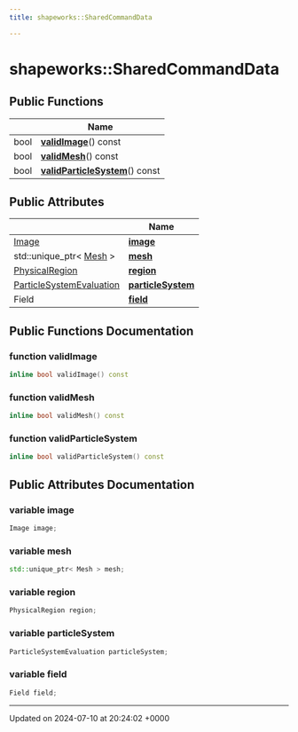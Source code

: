 ```yaml
---
title: shapeworks::SharedCommandData

---
```


# shapeworks::SharedCommandData





## Public Functions

|                | Name           |
| -------------- | -------------- |
| bool | **[validImage](../Classes/structshapeworks_1_1SharedCommandData.md#function-validimage)**() const |
| bool | **[validMesh](../Classes/structshapeworks_1_1SharedCommandData.md#function-validmesh)**() const |
| bool | **[validParticleSystem](../Classes/structshapeworks_1_1SharedCommandData.md#function-validparticlesystem)**() const |

## Public Attributes

|                | Name           |
| -------------- | -------------- |
| [Image](../Classes/classshapeworks_1_1Image.md) | **[image](../Classes/structshapeworks_1_1SharedCommandData.md#variable-image)**  |
| std::unique_ptr< [Mesh](../Classes/classshapeworks_1_1Mesh.md) > | **[mesh](../Classes/structshapeworks_1_1SharedCommandData.md#variable-mesh)**  |
| [PhysicalRegion](../Classes/classshapeworks_1_1PhysicalRegion.md) | **[region](../Classes/structshapeworks_1_1SharedCommandData.md#variable-region)**  |
| [ParticleSystemEvaluation](../Classes/classshapeworks_1_1ParticleSystemEvaluation.md) | **[particleSystem](../Classes/structshapeworks_1_1SharedCommandData.md#variable-particlesystem)**  |
| Field | **[field](../Classes/structshapeworks_1_1SharedCommandData.md#variable-field)**  |

## Public Functions Documentation

### function validImage

```cpp
inline bool validImage() const
```


### function validMesh

```cpp
inline bool validMesh() const
```


### function validParticleSystem

```cpp
inline bool validParticleSystem() const
```


## Public Attributes Documentation

### variable image

```cpp
Image image;
```


### variable mesh

```cpp
std::unique_ptr< Mesh > mesh;
```


### variable region

```cpp
PhysicalRegion region;
```


### variable particleSystem

```cpp
ParticleSystemEvaluation particleSystem;
```


### variable field

```cpp
Field field;
```


-------------------------------

Updated on 2024-07-10 at 20:24:02 +0000